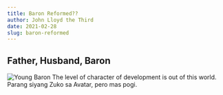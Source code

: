```yaml
---
title: Baron Reformed??
author: John Lloyd the Third
date: 2021-02-28
slug: baron-reformed
---
```


## Father, Husband, Baron
![Young Baron](./baron_beach.jpg)
The level of character of development is out of this world. Parang siyang Zuko sa Avatar, pero mas pogi. 